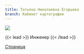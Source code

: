 ```yaml
---
title: Татьяна Николаевна Егорцева
branch: Кабинет картографии
---
```

![](img/etn.jpg)

{{< lead >}} Инженер {{< /lead >}}

[Страница](http://geogr.msu.ru/cafedra/karta/personal/egortseva.php)
